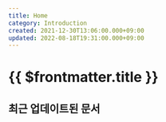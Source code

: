 ```yaml
---
title: Home
category: Introduction
created: 2021-12-30T13:06:00.000+09:00
updated: 2022-08-18T19:31:00.000+09:00
---
```


# {{ $frontmatter.title }}

## 최근 업데이트된 문서

<LatestDocs docType="note" />
